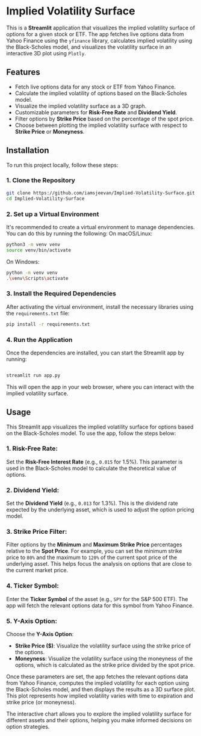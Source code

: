 # Implied Volatility Surface

This is a **Streamlit** application that visualizes the implied volatility surface of options for a given stock or ETF. The app fetches live options data from Yahoo Finance using the `yfinance` library, calculates implied volatility using the Black-Scholes model, and visualizes the volatility surface in an interactive 3D plot using `Plotly`.

## Features

- Fetch live options data for any stock or ETF from Yahoo Finance.
- Calculate the implied volatility of options based on the Black-Scholes model.
- Visualize the implied volatility surface as a 3D graph.
- Customizable parameters for **Risk-Free Rate** and **Dividend Yield**.
- Filter options by **Strike Price** based on the percentage of the spot price.
- Choose between plotting the implied volatility surface with respect to **Strike Price** or **Moneyness**.

## Installation

To run this project locally, follow these steps:

### 1. Clone the Repository

```bash
git clone https://github.com/iamsjeevan/Implied-Volatility-Surface.git
cd Implied-Volatility-Surface
```
### 2. Set up a Virtual Environment
It's recommended to create a virtual environment to manage dependencies. You can do this by running the following:
On macOS/Linux:
```bash
python3 -m venv venv
source venv/bin/activate

```
On Windows:
```bash
python -m venv venv
.\venv\Scripts\activate
```
### 3. Install the Required Dependencies
After activating the virtual environment, install the necessary libraries using the `requirements.txt` file:
```bash
pip install -r requirements.txt
```
### 4. Run the Application
Once the dependencies are installed, you can start the Streamlit app by running:

```bash

streamlit run app.py
```
This will open the app in your web browser, where you can interact with the implied volatility surface.
## Usage

This Streamlit app visualizes the implied volatility surface for options based on the Black-Scholes model. To use the app, follow the steps below:

### 1. **Risk-Free Rate**:
Set the **Risk-Free Interest Rate** (e.g., `0.015` for 1.5%). This parameter is used in the Black-Scholes model to calculate the theoretical value of options.

### 2. **Dividend Yield**:
Set the **Dividend Yield** (e.g., `0.013` for 1.3%). This is the dividend rate expected by the underlying asset, which is used to adjust the option pricing model.

### 3. **Strike Price Filter**:
Filter options by the **Minimum** and **Maximum Strike Price** percentages relative to the **Spot Price**. For example, you can set the minimum strike price to `80%` and the maximum to `120%` of the current spot price of the underlying asset. This helps focus the analysis on options that are close to the current market price.

### 4. **Ticker Symbol**:
Enter the **Ticker Symbol** of the asset (e.g., `SPY` for the S&P 500 ETF). The app will fetch the relevant options data for this symbol from Yahoo Finance.

### 5. **Y-Axis Option**:
Choose the **Y-Axis Option**:
- **Strike Price ($)**: Visualize the volatility surface using the strike price of the options.
- **Moneyness**: Visualize the volatility surface using the moneyness of the options, which is calculated as the strike price divided by the spot price.

Once these parameters are set, the app fetches the relevant options data from Yahoo Finance, computes the implied volatility for each option using the Black-Scholes model, and then displays the results as a 3D surface plot. This plot represents how implied volatility varies with time to expiration and strike price (or moneyness).

The interactive chart allows you to explore the implied volatility surface for different assets and their options, helping you make informed decisions on option strategies.




